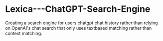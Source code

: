# Lexica---ChatGPT-Search-Engine
Creating a search engine for users chatgpt chat history rather than relying on OpenAI's chat search that only uses textbased matching rather than context matching.
